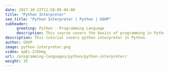 ```yaml
---
date: 2017-10-22T11:58:05-04:00
title: "Python Interpreter"
seo_title: "Python Interpreter | Python | GOUP"
subheader:
     greeting: Python - Programming Language
     description: This course covers the basics of programming in Python. Work your way through the videos/articles and I'll teach you everything you need to know to start your programming journey!
description: This tutorial covers python interpreter in Python.
author: GOUP
image: python-interpreter.png
video: qaEi-ZJXkmg
url: /programming-languages/python/python-interpreter/
weight: 35
---
```

